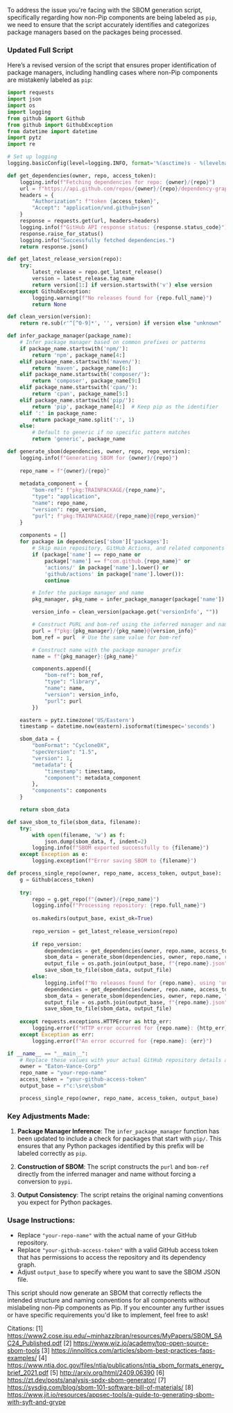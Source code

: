 To address the issue you're facing with the SBOM generation script, specifically regarding how non-Pip components are being labeled as `pip`, we need to ensure that the script accurately identifies and categorizes package managers based on the packages being processed. 

### Updated Full Script

Here’s a revised version of the script that ensures proper identification of package managers, including handling cases where non-Pip components are mistakenly labeled as `pip`:

```python
import requests
import json
import os
import logging
from github import Github
from github import GithubException
from datetime import datetime
import pytz
import re

# Set up logging
logging.basicConfig(level=logging.INFO, format='%(asctime)s - %(levelname)s - %(message)s')

def get_dependencies(owner, repo, access_token):
    logging.info(f"Fetching dependencies for repo: {owner}/{repo}")
    url = f"https://api.github.com/repos/{owner}/{repo}/dependency-graph/sbom"
    headers = {
        "Authorization": f"token {access_token}",
        "Accept": "application/vnd.github+json"
    }
    response = requests.get(url, headers=headers)
    logging.info(f"GitHub API response status: {response.status_code}")
    response.raise_for_status()
    logging.info("Successfully fetched dependencies.")
    return response.json()

def get_latest_release_version(repo):
    try:
        latest_release = repo.get_latest_release()
        version = latest_release.tag_name
        return version[1:] if version.startswith('v') else version
    except GithubException:
        logging.warning(f"No releases found for {repo.full_name}")
        return None

def clean_version(version):
    return re.sub(r'^[^0-9]*', '', version) if version else "unknown"

def infer_package_manager(package_name):
    # Infer package manager based on common prefixes or patterns
    if package_name.startswith('npm/'):
        return 'npm', package_name[4:]
    elif package_name.startswith('maven/'):
        return 'maven', package_name[6:]
    elif package_name.startswith('composer/'):
        return 'composer', package_name[9:]
    elif package_name.startswith('cpan/'):
        return 'cpan', package_name[5:]
    elif package_name.startswith('pip/'):
        return 'pip', package_name[4:]  # Keep pip as the identifier
    elif ':' in package_name:
        return package_name.split(':', 1)
    else:
        # Default to generic if no specific pattern matches
        return 'generic', package_name

def generate_sbom(dependencies, owner, repo, repo_version):
    logging.info(f"Generating SBOM for {owner}/{repo}")
    
    repo_name = f"{owner}/{repo}"
    
    metadata_component = {
        "bom-ref": f"pkg:TRAINPACKAGE/{repo_name}",
        "type": "application",
        "name": repo_name,
        "version": repo_version,
        "purl": f"pkg:TRAINPACKAGE/{repo_name}@{repo_version}"
    }
    
    components = []
    for package in dependencies['sbom']['packages']:
        # Skip main repository, GitHub Actions, and related components
        if (package['name'] == repo_name or 
            package['name'] == f"com.github.{repo_name}" or 
            'actions/' in package['name'].lower() or 
            'github/actions' in package['name'].lower()):
            continue

        # Infer the package manager and name
        pkg_manager, pkg_name = infer_package_manager(package['name'])

        version_info = clean_version(package.get('versionInfo', ""))

        # Construct PURL and bom-ref using the inferred manager and name
        purl = f"pkg:{pkg_manager}/{pkg_name}@{version_info}"
        bom_ref = purl  # Use the same value for bom-ref

        # Construct name with the package manager prefix
        name = f"{pkg_manager}:{pkg_name}"

        components.append({
            "bom-ref": bom_ref,
            "type": "library",
            "name": name,
            "version": version_info,
            "purl": purl
        })

    eastern = pytz.timezone('US/Eastern')
    timestamp = datetime.now(eastern).isoformat(timespec='seconds')

    sbom_data = {
        "bomFormat": "CycloneDX",
        "specVersion": "1.5",
        "version": 1,
        "metadata": {
            "timestamp": timestamp,
            "component": metadata_component
        },
        "components": components
    }

    return sbom_data

def save_sbom_to_file(sbom_data, filename):
    try:
        with open(filename, 'w') as f:
            json.dump(sbom_data, f, indent=2)
        logging.info(f"SBOM exported successfully to {filename}")
    except Exception as e:
        logging.exception(f"Error saving SBOM to {filename}")

def process_single_repo(owner, repo_name, access_token, output_base):
    g = Github(access_token)
    
    try:
        repo = g.get_repo(f"{owner}/{repo_name}")
        logging.info(f"Processing repository: {repo.full_name}")
        
        os.makedirs(output_base, exist_ok=True)
        
        repo_version = get_latest_release_version(repo)
        
        if repo_version:
            dependencies = get_dependencies(owner, repo.name, access_token)
            sbom_data = generate_sbom(dependencies, owner, repo.name, repo_version)
            output_file = os.path.join(output_base, f"{repo.name}.json")
            save_sbom_to_file(sbom_data, output_file)
        else:
            logging.info(f"No releases found for {repo.name}, using 'unknown' as version")
            dependencies = get_dependencies(owner, repo.name, access_token)
            sbom_data = generate_sbom(dependencies, owner, repo.name, "unknown")
            output_file = os.path.join(output_base, f"{repo.name}.json")
            save_sbom_to_file(sbom_data, output_file)
    
    except requests.exceptions.HTTPError as http_err:
        logging.error(f"HTTP error occurred for {repo.name}: {http_err}")
    except Exception as err:
        logging.error(f"An error occurred for {repo.name}: {err}")

if __name__ == "__main__":
    # Replace these values with your actual GitHub repository details and access token
    owner = "Eaton-Vance-Corp"
    repo_name = "your-repo-name"
    access_token = "your-github-access-token"
    output_base = r"c:\sre\sbom"

    process_single_repo(owner, repo_name, access_token, output_base)
```

### Key Adjustments Made:

1. **Package Manager Inference**: The `infer_package_manager` function has been updated to include a check for packages that start with `pip/`. This ensures that any Python packages identified by this prefix will be labeled correctly as `pip`.

2. **Construction of SBOM**: The script constructs the `purl` and `bom-ref` directly from the inferred manager and name without forcing a conversion to `pypi`.

3. **Output Consistency**: The script retains the original naming conventions you expect for Python packages.

### Usage Instructions:

- Replace `"your-repo-name"` with the actual name of your GitHub repository.
- Replace `"your-github-access-token"` with a valid GitHub access token that has permissions to access the repository and its dependency graph.
- Adjust `output_base` to specify where you want to save the SBOM JSON file.

This script should now generate an SBOM that correctly reflects the intended structure and naming conventions for all components without mislabeling non-Pip components as Pip. If you encounter any further issues or have specific requirements you'd like to implement, feel free to ask!

Citations:
[1] https://www2.cose.isu.edu/~minhazzibran/resources/MyPapers/SBOM_SAC24_Published.pdf
[2] https://www.wiz.io/academy/top-open-source-sbom-tools
[3] https://innolitics.com/articles/sbom-best-practices-faqs-examples/
[4] https://www.ntia.doc.gov/files/ntia/publications/ntia_sbom_formats_energy_brief_2021.pdf
[5] http://arxiv.org/html/2409.06390
[6] https://zt.dev/posts/analysis-spdx-sbom-generator/
[7] https://sysdig.com/blog/sbom-101-software-bill-of-materials/
[8] https://www.jit.io/resources/appsec-tools/a-guide-to-generating-sbom-with-syft-and-grype
